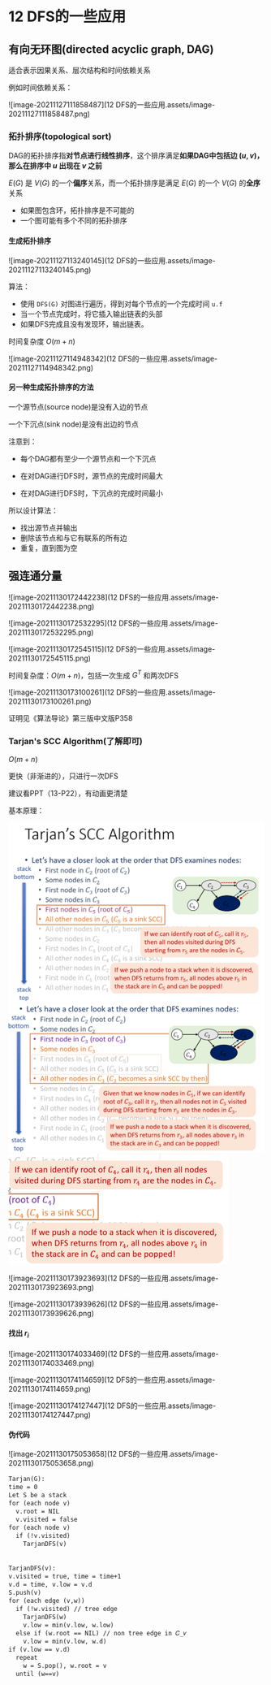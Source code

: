 # 12 DFS的一些应用

## 有向无环图(directed acyclic graph, DAG)

适合表示因果关系、层次结构和时间依赖关系

例如时间依赖关系：

![image-20211127111858487](12 DFS的一些应用.assets/image-20211127111858487.png)

### 拓扑排序(topological sort)

DAG的拓扑排序指**对节点进行线性排序**，这个排序满足**如果DAG中包括边 $(u,v)$，那么在排序中 $u$ 出现在 $v$ 之前**

$E(G)$ 是 $V(G)$ 的一个**偏序**关系，而一个拓扑排序是满足 $E(G)$ 的一个 $V(G)$ 的**全序**关系

* 如果图包含环，拓扑排序是不可能的
* 一个图可能有多个不同的拓扑排序

#### 生成拓扑排序

![image-20211127113240145](12 DFS的一些应用.assets/image-20211127113240145.png)

算法：

* 使用 `DFS(G)` 对图进行遍历，得到对每个节点的一个完成时间 `u.f`
* 当一个节点完成时，将它插入输出链表的头部
* 如果DFS完成且没有发现环，输出链表。

时间复杂度 $O(m+n)$

![image-20211127114948342](12 DFS的一些应用.assets/image-20211127114948342.png)

#### 另一种生成拓扑排序的方法

一个源节点(source node)是没有入边的节点

一个下沉点(sink node)是没有出边的节点

注意到：

* 每个DAG都有至少一个源节点和一个下沉点

* 在对DAG进行DFS时，源节点的完成时间最大
* 在对DAG进行DFS时，下沉点的完成时间最小

所以设计算法：

* 找出源节点并输出
* 删除该节点和与它有联系的所有边
* 重复，直到图为空

## 强连通分量

![image-20211130172442238](12 DFS的一些应用.assets/image-20211130172442238.png)

![image-20211130172532295](12 DFS的一些应用.assets/image-20211130172532295.png)

![image-20211130172545115](12 DFS的一些应用.assets/image-20211130172545115.png)

时间复杂度：$O(m+n)$，包括一次生成 $G^T$ 和两次DFS

![image-20211130173100261](12 DFS的一些应用.assets/image-20211130173100261.png)

证明见《算法导论》第三版中文版P358

### Tarjan's SCC Algorithm(了解即可)

$O(m+n)$

更快（非渐进的），只进行一次DFS

建议看PPT（13-P22），有动画更清楚

基本原理：

<img src="12 DFS的一些应用.assets/image-20211130173753219.png" alt="image-20211130173753219" style="zoom:50%;" />

<img src="12 DFS的一些应用.assets/image-20211130173838699.png" alt="image-20211130173838699" style="zoom:50%;" />

<img src="12 DFS的一些应用.assets/image-20211130173907512.png" alt="image-20211130173907512" style="zoom:50%;" />

![image-20211130173923693](12 DFS的一些应用.assets/image-20211130173923693.png)

![image-20211130173939626](12 DFS的一些应用.assets/image-20211130173939626.png)

#### 找出 $r_i$

![image-20211130174033469](12 DFS的一些应用.assets/image-20211130174033469.png)

![image-20211130174114659](12 DFS的一些应用.assets/image-20211130174114659.png)

![image-20211130174127447](12 DFS的一些应用.assets/image-20211130174127447.png)

#### 伪代码

![image-20211130175053658](12 DFS的一些应用.assets/image-20211130175053658.png)

```pseudocode
Tarjan(G):
time = 0
Let S be a stack
for (each node v)
  v.root = NIL
  v.visited = false
for (each node v)
  if (!v.visited)
    TarjanDFS(v)


TarjanDFS(v):
v.visited = true, time = time+1
v.d = time, v.low = v.d
S.push(v)
for (each edge (v,w))
  if (!w.visited) // tree edge
    TarjanDFS(w)
    v.low = min(v.low, w.low)
  else if (w.root == NIL) // non tree edge in 𝐶_𝑣
    v.low = min(v.low, w.d)
if (v.low == v.d)
  repeat
    w = S.pop(), w.root = v
  until (w==v)
```

